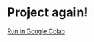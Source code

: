 # Project again!


[Run in Google Colab](https://github.com/ghassem8222/ghassem8222.github.io/blob/master/project.ipynb)
